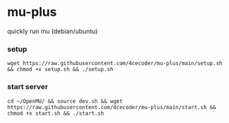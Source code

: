# mu-plus
quickly run mu (debian/ubuntu)
 ### setup
 `wget https://raw.githubusercontent.com/4cecoder/mu-plus/main/setup.sh && chmod +x setup.sh && ./setup.sh`
### start server

`cd ~/OpenMU/ && source dev.sh && wget https://raw.githubusercontent.com/4cecoder/mu-plus/main/start.sh && chmod +x start.sh && ./start.sh`
